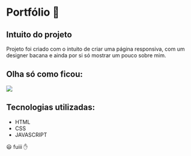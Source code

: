 # Portfólio 📰

## Intuito do projeto

Projeto foi criado com o intuito de criar uma página responsiva, com um designer bacana e ainda por si só mostrar um pouco sobre mim.

## Olha só como ficou:

  ![](https://github.com/aba665/Portfolio/blob/main/assets/image/Untitled%20%E2%80%91%20Made%20with%20FlexClip.gif)

## Tecnologias utilizadas:

   * HTML
   * CSS
   * JAVASCRIPT

😃 fuiii ✋ 
